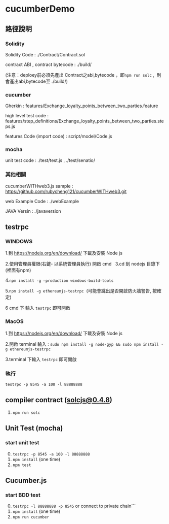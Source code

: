 # cucumberDemo


## 路徑說明
### Solidity


Solidity Code : ./Contract/Contract.sol

contract ABI , contract bytecode : ./build/

(注意：deploey前必須先產出 Contract之abi,bytecode ，即```npm run solc``` ,  則會產出abi,bytecode至 ./build/)

### cucumber

Gherkin : features/Exchange_loyalty_points_between_two_parties.feature

high level test code : features/step_definitions/Exchange_loyalty_points_between_two_parties.steps.js

features Code (import code) : script/model/Code.js

### mocha

unit test code : ./test/test.js , ./test/senatio/

### 其他相關

cucumberWITHweb3.js sample : https://github.com/rubycheng121/cucumberWITHweb3.git

web Example Code : ./webExample

JAVA Versin : ./javaversion


## testrpc

### WINDOWS
1.到 https://nodejs.org/en/download/ 下載及安裝 Node js

2.使用管理員權限(右鍵- 以系統管理員執行) 開啟 cmd
 
3.cd 到 nodejs 目錄下(裡面有npm)

4.```npm install -g –production windows-build-tools```

5.```npm install -g ethereumjs-testrpc```  (可能會跳出是否開啟防火牆警告, 按確定)

6 cmd 下 輸入 ```testrpc``` 即可開啟

### MacOS
1.到 https://nodejs.org/en/download/ 下載及安裝 Node js

2.開啟 terminal 輸入 : ```sudo npm install -g node-gyp && sudo npm install -g ethereumjs-testrpc```

3.terminal 下輸入 ```testrpc``` 即可開啟


### 執行

```testrpc -p 8545 -a 100 -l 88888888```


## compiler contract (solcjs@0.4.8)

1. ```npm run solc```

## Unit Test (mocha)
### start unit test ###

0. ```testrpc -p 8545 -a 100 -l 88888888```
1. ```npm install``` (one time)
1. ```npm test```

## Cucumber.js
### start BDD test ###

0. ```testrpc -l 88888888 -p 8545``` or connect to private chain```
1. ```npm install``` (one time)
2. ```npm run cucumber```
